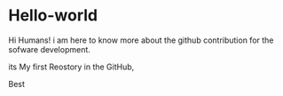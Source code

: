 # Hello-world

Hi Humans!
i am here to know more about the github contribution for the sofware development.

its My first Reostory in the GitHub,

Best 
